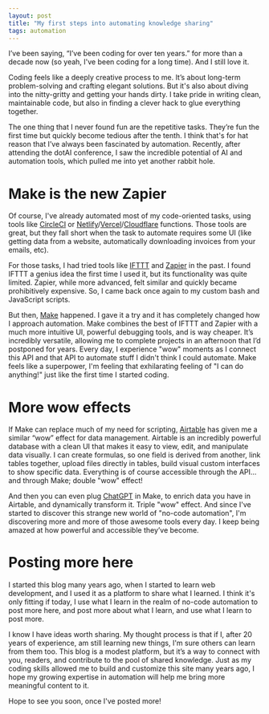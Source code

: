 ```yaml
---
layout: post
title: "My first steps into automating knowledge sharing"
tags: automation
---
```


I’ve been saying, “I’ve been coding for over ten years.” for more than a decade
now (so yeah, I've been coding for a long time). And I still love it. 

Coding feels like a deeply creative process to me. It’s about long-term
problem-solving and crafting elegant solutions. But it's also about diving into
the nitty-gritty and getting your hands dirty. I take pride in writing clean,
maintainable code, but also in finding a clever hack to glue everything
together.

The one thing that I never found fun are the repetitive tasks. They’re fun the
first time but quickly become tedious after the tenth. I think that's for hat
reason that I’ve always been fascinated by automation. Recently, after attending
the dotAI conference, I saw the incredible potential of AI and automation tools,
which pulled me into yet another rabbit hole.

# Make is the new Zapier

Of course, I've already automated most of my code-oriented tasks, using tools
like [CircleCI](circleci.com) or [Netlify](netlify.com)/[Vercel](vercel.com)/[Cloudflare](https://www.cloudflare.com/) functions. Those
tools are great, but they fall short when the task to automate requires some UI
(like getting data from a website, automatically downloading invoices from your
emails, etc).

For those tasks, I had tried tools like [IFTTT](https://ifttt.com/) and
[Zapier](zapier.com) in the past. I found IFTTT a genius idea the first time
I used it, but its functionality was quite limited. Zapier, while more advanced,
felt similar and quickly became prohibitively expensive. So, I came back once
again to my custom bash and JavaScript scripts.

But then, [Make](make.com) happened. I gave it a try and it has completely
changed how I approach automation. Make combines the best of IFTTT and Zapier
with a much more intuitive UI, powerful debugging tools, and is way cheaper.
It’s incredibly versatile, allowing me to complete projects in an afternoon that
I’d postponed for years. Every day, I experience "wow" moments as I connect this
API and that API to automate stuff I didn't think I could automate. Make feels
like a superpower, I'm feeling that exhilarating feeling of "I can do anything!"
just like the first time I started coding.

# More wow effects

If Make can replace much of my need for scripting, [Airtable](airtable.com) has
given me a similar “wow” effect for data management. Airtable is an incredibly
powerful database with a clean UI that makes it easy to view, edit, and
manipulate data visually. I can create formulas, so one field is derived from
another, link tables together, upload files directly in tables, build visual
custom interfaces to show specific data. Everything is of course accessible
through the API... and through Make; double "wow" effect!

And then you can even plug [ChatGPT](https://chatgpt.com/) in Make, to enrich
data you have in Airtable, and dynamically transform it. Triple "wow" effect.
And since I've started to discover this strange new world of "no-code
automation", I'm discovering more and more of those awesome tools every day.
I keep being amazed at how powerful and accessible they’ve become.

# Posting more here

I started this blog many years ago, when I started to learn web development, and
I used it as a platform to share what I learned. I think it's only fitting if
today, I use what I learn in the realm of no-code automation to post more here,
and post more about what I learn, and use what I learn to post more. 

I know I have ideas worth sharing. My thought process is that if I, after 20
years of experience, am still learning new things, I'm sure others can learn
from them too. This blog is a modest platform, but it’s a way to connect with
you, readers, and contribute to the pool of shared knowledge. Just as my coding
skills allowed me to build and customize this site many years ago, I hope my
growing expertise in automation will help me bring more meaningful content to
it.

Hope to see you soon, once I've posted more!






